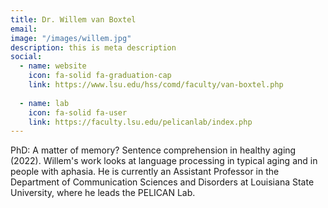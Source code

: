 ```yaml
---
title: Dr. Willem van Boxtel
email: 
image: "/images/willem.jpg"
description: this is meta description
social:
  - name: website
    icon: fa-solid fa-graduation-cap
    link: https://www.lsu.edu/hss/comd/faculty/van-boxtel.php
    
  - name: lab
    icon: fa-solid fa-user
    link: https://faculty.lsu.edu/pelicanlab/index.php
---
```


PhD: A matter of memory? Sentence comprehension in healthy aging (2022).  Willem's work looks at language processing in typical aging and in people with aphasia.  He is currently an Assistant Professor in the Department of Communication Sciences and Disorders at Louisiana State University, where he leads the PELICAN Lab. 
